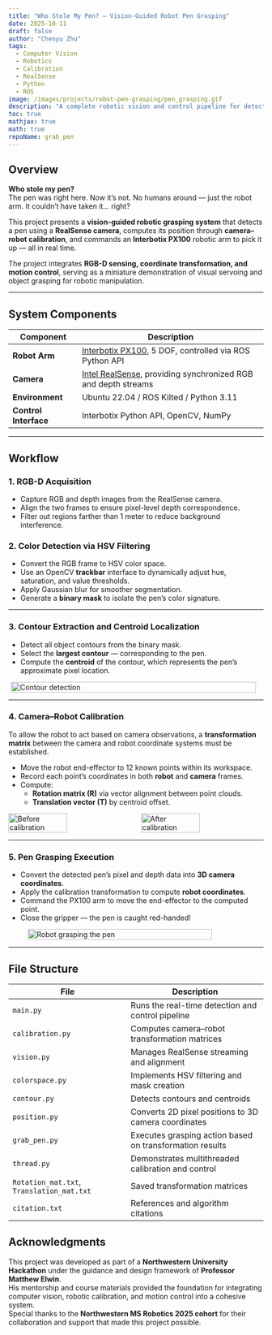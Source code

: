 ```yaml
---
title: "Who Stole My Pen? – Vision-Guided Robot Pen Grasping"
date: 2025-10-11
draft: false
author: "Chenyu Zhu"
tags:
  - Computer Vision
  - Robotics
  - Calibration
  - RealSense
  - Python
  - ROS
image: /images/projects/robot-pen-grasping/pen_grasping.gif
description: "A complete robotic vision and control pipeline for detecting, localizing, and grasping a pen using an Interbotix PX100 robot arm and RealSense depth camera."
toc: true
mathjax: true
math: true
repoName: grab_pen
---
```


## Overview

**Who stole my pen?**  
The pen was right here. Now it’s not. No humans around — just the robot arm. It couldn’t have taken it… right? 

This project presents a **vision-guided robotic grasping system** that detects a pen using a **RealSense camera**, computes its position through **camera–robot calibration**, and commands an **Interbotix PX100** robotic arm to pick it up — all in real time.

The project integrates **RGB-D sensing, coordinate transformation, and motion control**, serving as a miniature demonstration of visual servoing and object grasping for robotic manipulation.

---

## System Components

| Component | Description |
|------------|-------------|
| **Robot Arm** | [Interbotix PX100](https://docs.trossenrobotics.com/interbotix_xsarms_docs/specifications/px100.html), 5 DOF, controlled via ROS Python API |
| **Camera** | [Intel RealSense](https://www.intel.com/content/www/us/en/architecture-and-technology/realsense-overview.html), providing synchronized RGB and depth streams |
| **Environment** | Ubuntu 22.04 / ROS Kilted / Python 3.11 |
| **Control Interface** | Interbotix Python API, OpenCV, NumPy |


---

## Workflow

### 1. RGB-D Acquisition
- Capture RGB and depth images from the RealSense camera.
- Align the two frames to ensure pixel-level depth correspondence.
- Filter out regions farther than 1 meter to reduce background interference.

### 2. Color Detection via HSV Filtering
- Convert the RGB frame to HSV color space.
- Use an OpenCV **trackbar** interface to dynamically adjust hue, saturation, and value thresholds.
- Apply Gaussian blur for smoother segmentation.
- Generate a **binary mask** to isolate the pen’s color signature.

---

### 3. Contour Extraction and Centroid Localization
- Detect all object contours from the binary mask.
- Select the **largest contour** — corresponding to the pen.
- Compute the **centroid** of the contour, which represents the pen’s approximate pixel location.

<div style="display:flex; justify-content:center;">
  <img src="/images/projects/robot-pen-grasping/picture1.png" width="98%" alt="Contour detection">
</div>

---

### 4. Camera–Robot Calibration
To allow the robot to act based on camera observations, a **transformation matrix** between the camera and robot coordinate systems must be established.

- Move the robot end-effector to 12 known points within its workspace.
- Record each point’s coordinates in both **robot** and **camera** frames.
- Compute:
  - **Rotation matrix (R)** via vector alignment between point clouds.
  - **Translation vector (T)** by centroid offset.



<div style="display:flex; justify-content:center; gap:20px;">
  <img src="/images/projects/robot-pen-grasping/picture2.png" width="48%" alt=" Before calibration">
  <img src="/images/projects/robot-pen-grasping/picture3.png" width="48%" alt="After calibration">
</div>


---

### 5. Pen Grasping Execution
- Convert the detected pen’s pixel and depth data into **3D camera coordinates**.  
- Apply the calibration transformation to compute **robot coordinates**.  
- Command the PX100 arm to move the end-effector to the computed point.  
- Close the gripper — the pen is caught red-handed!

<div style="display:flex; justify-content:center;">
  <img src="/images/projects/robot-pen-grasping/pen_grasping.gif" width="85%" alt="Robot grasping the pen">
</div>

---

## File Structure

| File | Description |
|------|--------------|
| `main.py` | Runs the real-time detection and control pipeline |
| `calibration.py` | Computes camera–robot transformation matrices |
| `vision.py` | Manages RealSense streaming and alignment |
| `colorspace.py` | Implements HSV filtering and mask creation |
| `contour.py` | Detects contours and centroids |
| `position.py` | Converts 2D pixel positions to 3D camera coordinates |
| `grab_pen.py` | Executes grasping action based on transformation results |
| `thread.py` | Demonstrates multithreaded calibration and control |
| `Rotation_mat.txt`, `Translation_mat.txt` | Saved transformation matrices |
| `citation.txt` | References and algorithm citations |


## Acknowledgments

This project was developed as part of a **Northwestern University Hackathon** under the guidance and design framework of **Professor Matthew Elwin**.  
His mentorship and course materials provided the foundation for integrating computer vision, robotic calibration, and motion control into a cohesive system.  
Special thanks to the **Northwestern MS Robotics 2025 cohort** for their collaboration and support that made this project possible.

